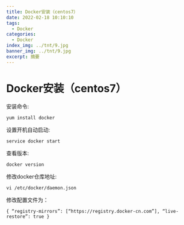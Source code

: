 ```yaml
---
title: Docker安装（centos7）
date: 2022-02-18 10:10:10
tags:
  - Docker
categories:
  - Docker
index_img: ../tnt/9.jpg
banner_img: ../tnt/9.jpg
excerpt: 摘要
---
```

<meta name="referrer" content="no-referrer"/>

# Docker安装（centos7）

安装命令:
```
yum install docker
```

设置开机自动启动:
```
service docker start
```

查看版本:
```
docker version
```

修改docker仓库地址:
```
vi /etc/docker/daemon.json
```

修改配置文件为：
```
{ “registry-mirrors”: [“https://registry.docker-cn.com”], “live-restore”: true }
```
